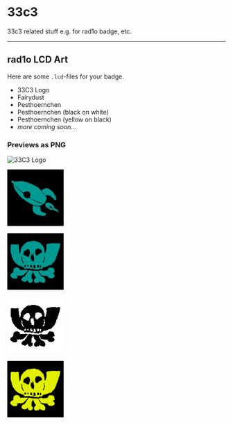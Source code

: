 # 33c3
33c3 related stuff e.g. for rad1o badge, etc.

---

## rad1o LCD Art

Here are some ```.lcd```-files for your badge.

* 33C3 Logo
* Fairydust
* Pesthoernchen
* Pesthoernchen (black on white)
* Pesthoernchen (yellow on black)
* *more coming soon...*

### Previews as PNG

![33C3 Logo](https://github.com/trailblazr/33c3/raw/master/33c3logo.png "33c3 logo")

![33C3 Logo](https://github.com/trailblazr/33c3/raw/master/Fairydust.png "33c3 logo")

![33C3 Logo](https://github.com/trailblazr/33c3/raw/master/Pest.png "33c3 logo")

![33C3 Logo](https://github.com/trailblazr/33c3/raw/master/Pestbw.png "33c3 logo")

![33C3 Logo](https://github.com/trailblazr/33c3/raw/master/Pestgelb.png "33c3 logo")